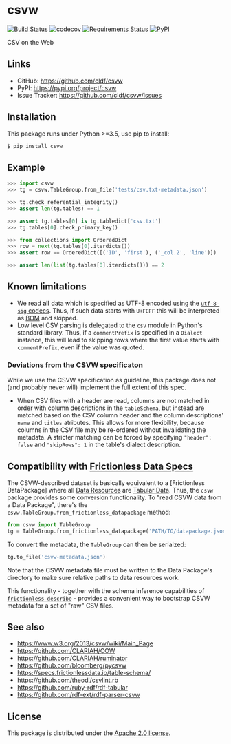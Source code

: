 # csvw

[![Build Status](https://github.com/cldf/csvw/workflows/tests/badge.svg)](https://github.com/cldf/csvw/actions?query=workflow%3Atests)
[![codecov](https://codecov.io/gh/cldf/csvw/branch/master/graph/badge.svg)](https://codecov.io/gh/cldf/csvw)
[![Requirements Status](https://requires.io/github/cldf/csvw/requirements.svg?branch=master)](https://requires.io/github/cldf/csvw/requirements/?branch=master)
[![PyPI](https://img.shields.io/pypi/v/csvw.svg)](https://pypi.org/project/csvw)


CSV on the Web



## Links

- GitHub: https://github.com/cldf/csvw
- PyPI: https://pypi.org/project/csvw
- Issue Tracker: https://github.com/cldf/csvw/issues


## Installation

This package runs under Python >=3.5, use pip to install:

```bash
$ pip install csvw
```


## Example


```python
>>> import csvw
>>> tg = csvw.TableGroup.from_file('tests/csv.txt-metadata.json')

>>> tg.check_referential_integrity()
>>> assert len(tg.tables) == 1

>>> assert tg.tables[0] is tg.tabledict['csv.txt']
>>> tg.tables[0].check_primary_key()

>>> from collections import OrderedDict
>>> row = next(tg.tables[0].iterdicts())
>>> assert row == OrderedDict([('ID', 'first'), ('_col.2', 'line')])

>>> assert len(list(tg.tables[0].iterdicts())) == 2
```


## Known limitations

- We read **all** data which is specified as UTF-8 encoded using the 
  [`utf-8-sig` codecs](https://docs.python.org/3/library/codecs.html#module-encodings.utf_8_sig).
  Thus, if such data starts with `U+FEFF` this will be interpreted as [BOM](https://en.wikipedia.org/wiki/Byte_order_mark)
  and skipped.
- Low level CSV parsing is delegated to the `csv` module in Python's standard library. Thus, if a `commentPrefix`
  is specified in a `Dialect` instance, this will lead to skipping rows where the first value starts
  with `commentPrefix`, even if the value was quoted.


### Deviations from the CSVW specificaton

While we use the CSVW specification as guideline, this package does not (and 
probably never will) implement the full extent of this spec.

- When CSV files with a header are read, columns are not matched in order with
  column descriptions in the `tableSchema`, but instead are matched based on the
  CSV column header and the column descriptions' `name` and `titles` atributes.
  This allows for more flexibility, because columns in the CSV file may be
  re-ordered without invalidating the metadata. A stricter matching can be forced
  by specifying `"header": false` and `"skipRows": 1` in the table's dialect
  description.


## Compatibility with [Frictionless Data Specs](https://specs.frictionlessdata.io/)

The CSVW-described dataset is basically equivalent to a [Frictionless DataPackage] where all [Data Resources](https://specs.frictionlessdata.io/data-resource/) are [Tabular Data](https://specs.frictionlessdata.io/tabular-data-resource/).
Thus, the `csvw` package provides some conversion functionality. To
"read CSVW data from a Data Package", there's the `csvw.TableGroup.from_frictionless_datapackage` method:
```python
from csvw import TableGroup
tg = TableGroup.from_frictionless_datapackage('PATH/TO/datapackage.json')
```
To convert the metadata, the `TableGroup` can then be serialzed:
```python
tg.to_file('csvw-metadata.json')
```

Note that the CSVW metadata file must be written to the Data Package's directory
to make sure relative paths to data resources work.

This functionality - together with the schema inference capabilities
of [`frictionless describe`](https://frictionlessdata.io/tooling/python/describing-data/#describe-functions) - provides
a convenient way to bootstrap CSVW metadata for a set of "raw" CSV
files.


## See also

- https://www.w3.org/2013/csvw/wiki/Main_Page
- https://github.com/CLARIAH/COW
- https://github.com/CLARIAH/ruminator
- https://github.com/bloomberg/pycsvw
- https://specs.frictionlessdata.io/table-schema/
- https://github.com/theodi/csvlint.rb
- https://github.com/ruby-rdf/rdf-tabular
- https://github.com/rdf-ext/rdf-parser-csvw


## License

This package is distributed under the [Apache 2.0 license](https://opensource.org/licenses/Apache-2.0).

